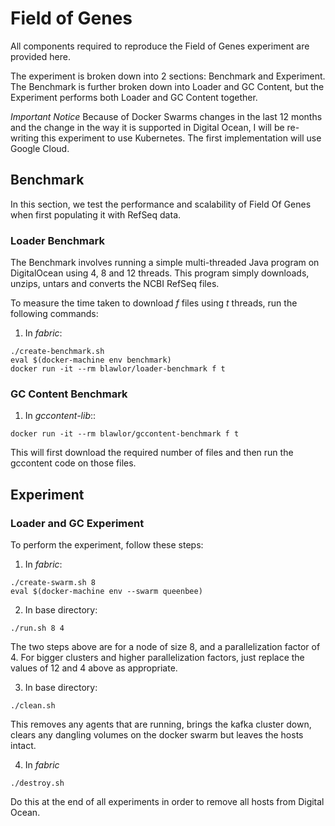 Field of Genes
==============

All components required to reproduce the Field of Genes experiment are provided here.

The experiment is broken down into 2 sections: Benchmark and Experiment.
The Benchmark is further broken down into Loader and GC Content, but the Experiment performs both Loader and GC Content together.

*Important Notice*
Because of Docker Swarms changes in the last 12 months and the change in the way it is supported in Digital Ocean, I will be re-writing this experiment to use Kubernetes. The first implementation will use Google Cloud. 

## Benchmark
In this section, we test the performance and scalability of Field Of Genes when
first populating it with RefSeq data. 
 
### Loader Benchmark
The Benchmark involves running a simple
multi-threaded Java program on DigitalOcean using 4, 8 and 12 threads. This program
simply downloads, unzips, untars and converts the NCBI RefSeq files.

To measure the time taken to download _f_ files using _t_ threads, run the following commands:

1. In _fabric_:
```
./create-benchmark.sh
eval $(docker-machine env benchmark)
docker run -it --rm blawlor/loader-benchmark f t
``` 
### GC Content Benchmark

1. In _gccontent-lib_::
```
docker run -it --rm blawlor/gccontent-benchmark f t
```
This will first download the required number of files and then run the gccontent code on those files.

## Experiment

### Loader and GC Experiment
To perform the experiment, follow these steps:
1. In _fabric_:
```
./create-swarm.sh 8
eval $(docker-machine env --swarm queenbee)
```
2. In base directory:
```
./run.sh 8 4
```
The two steps above are for a node of size 8, and a parallelization factor of 4.
For bigger clusters and higher parallelization factors, just replace the values of 12 and 4 above as appropriate.

3. In base directory:
```
./clean.sh
```
This removes any agents that are running, brings the kafka cluster down, clears any dangling volumes on the docker swarm but leaves the hosts intact. 

4. In _fabric_
```
./destroy.sh
```

Do this at the end of all experiments in order to remove all hosts from Digital Ocean.
